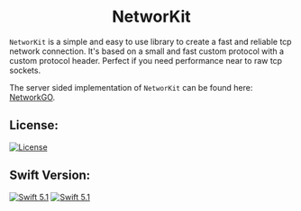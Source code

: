<div align="center">
    <h1>
        <br>
            NetworKit
        <br>
    </h1>
</div>

`NetworKit` is a simple and easy to use library to create a fast and reliable tcp network connection. It's based on a small and
fast custom protocol with a custom protocol header. Perfect if you need performance near to raw tcp sockets.

The server sided implementation of `NetworKit` can be found here: [NetworkGO](https://github.com/Vinz1911/NetworkGO).

## License:
[![License](https://img.shields.io/badge/license-GPLv3-blue.svg?longCache=true&style=flat)](https://github.com/Vinz1911/NetworKit/blob/develop/LICENSE)

## Swift Version:
[![Swift 5.1](https://img.shields.io/badge/Swift-5.1-orange.svg?logo=swift&style=flat)](https://swift.org) [![Swift 5.1](https://img.shields.io/badge/SPM-Support-orange.svg?logo=swift&style=flat)](https://swift.org)
